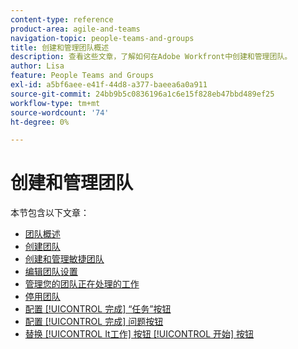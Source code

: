 ```yaml
---
content-type: reference
product-area: agile-and-teams
navigation-topic: people-teams-and-groups
title: 创建和管理团队概述
description: 查看这些文章，了解如何在Adobe Workfront中创建和管理团队。
author: Lisa
feature: People Teams and Groups
exl-id: a5bf6aee-e41f-44d8-a377-baeea6a0a911
source-git-commit: 24bb9b5c0836196a1c6e15f828eb47bbd489ef25
workflow-type: tm+mt
source-wordcount: '74'
ht-degree: 0%

---
```


# 创建和管理团队

本节包含以下文章：

* [团队概述](../../people-teams-and-groups/create-and-manage-teams/teams-overview.md)
* [创建团队](../../people-teams-and-groups/create-and-manage-teams/create-a-team.md)
* [创建和管理敏捷团队](../../people-teams-and-groups/create-and-manage-teams/create-and-manage-agile-teams.md)
* [编辑团队设置](../../people-teams-and-groups/create-and-manage-teams/edit-team-settings.md)
* [管理您的团队正在处理的工作](../../people-teams-and-groups/create-and-manage-teams/manage-what-your-team-is-working-on.md)
* [停用团队](../../people-teams-and-groups/create-and-manage-teams/deactivate-a-team.md)
* [配置 [!UICONTROL 完成] “任务”按钮](../../people-teams-and-groups/create-and-manage-teams/configure-the-done-button-for-tasks.md)
* [配置 [!UICONTROL 完成] 问题按钮](../../people-teams-and-groups/create-and-manage-teams/configure-the-done-button-for-issues.md)
* [替换 [!UICONTROL It工作] 按钮 [!UICONTROL 开始] 按钮](../../people-teams-and-groups/create-and-manage-teams/work-on-it-button-to-start-button.md)
